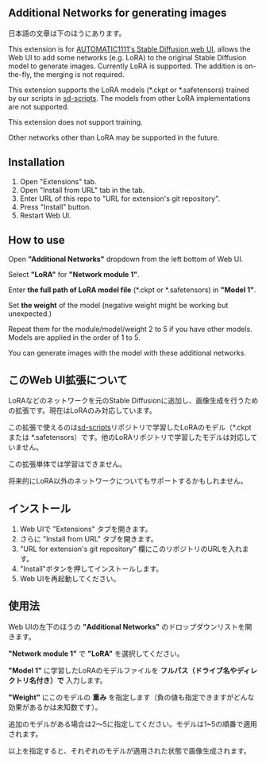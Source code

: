 ## Additional Networks for generating images

日本語の文章は下のほうにあります。

This extension is for [AUTOMATIC1111's Stable Diffusion web UI](https://github.com/AUTOMATIC1111/stable-diffusion-webui), allows the Web UI to add some networks (e.g. LoRA) to the original Stable Diffusion model to generate images. Currently LoRA is supported. The addition is on-the-fly, the merging is not required.

This extension supports the LoRA models (*.ckpt or *.safetensors) trained by our scripts in [sd-scripts](https://github.com/kohya-ss/sd-scripts). The models from other LoRA implementations are not supported.

This extension does not support training.

Other networks other than LoRA may be supported in the future.

## Installation

1. Open "Extensions" tab.
1. Open "Install from URL" tab in the tab.
1. Enter URL of this repo to "URL for extension's git repository".
1. Press "Install" button.
1. Restart Web UI.

## How to use

Open __"Additional Networks"__ dropdown from the left bottom of Web UI.

Select __"LoRA"__ for __"Network module 1"__.

Enter __the full path of LoRA model file__ (*.ckpt or *.safetensors) in __"Model 1"__.

Set __the weight__ of the model (negative weight might be working but unexpected.)

Repeat them for the module/model/weight 2 to 5 if you have other models. Models are applied in the order of 1 to 5.

You can generate images with the model with these additional networks.

## このWeb UI拡張について

LoRAなどのネットワークを元のStable Diffusionに追加し、画像生成を行うための拡張です。現在はLoRAのみ対応しています。

この拡張で使えるのは[sd-scripts](https://github.com/kohya-ss/sd-scripts)リポジトリで学習したLoRAのモデル（\*.ckpt または \*.safetensors）です。他のLoRAリポジトリで学習したモデルは対応していません。

この拡張単体では学習はできません。

将来的にLoRA以外のネットワークについてもサポートするかもしれません。

## インストール

1. Web UIで "Extensions" タブを開きます。
1. さらに "Install from URL" タブを開きます。
1. "URL for extension's git repository" 欄にこのリポジトリのURLを入れます。
1. "Install"ボタンを押してインストールします。
1. Web UIを再起動してください。

## 使用法

Web UIの左下のほうの __"Additional Networks"__ のドロップダウンリストを開きます。

__"Network module 1"__ で __"LoRA"__ を選択してください。

__"Model 1"__ に学習したLoRAのモデルファイルを __フルパス（ドライブ名やディレクトリ名付き）で__ 入力します。

__"Weight"__ にこのモデルの __重み__ を指定します（負の値も指定できますがどんな効果があるかは未知数です）。

追加のモデルがある場合は2～5に指定してください。モデルは1~5の順番で適用されます。

以上を指定すると、それぞれのモデルが適用された状態で画像生成されます。
